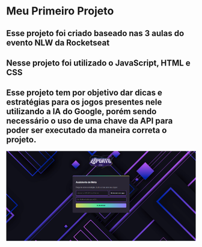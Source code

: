 # Meu Primeiro Projeto  

## Esse projeto foi criado baseado nas 3 aulas do evento NLW da Rocketseat

## Nesse projeto foi utilizado o JavaScript, HTML e CSS

## Esse projeto tem por objetivo dar dicas e estratégias para os jogos presentes nele utilizando a IA do Google, porém sendo necessário o uso de uma chave da API para poder ser executado da maneira correta o projeto.

![alt text](assets/image.png)